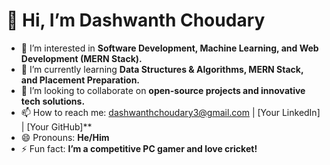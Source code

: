 # 👋 Hi, I’m Dashwanth Choudary  

- 👀 I’m interested in **Software Development, Machine Learning, and Web Development (MERN Stack).**  
- 🌱 I’m currently learning **Data Structures & Algorithms, MERN Stack, and Placement Preparation.**  
- 💞️ I’m looking to collaborate on **open-source projects and innovative tech solutions.**  
- 📫 How to reach me: dashwanthchoudary3@gmail.com | [Your LinkedIn] | [Your GitHub]**  
- 😄 Pronouns: **He/Him**  
- ⚡ Fun fact: **I’m a competitive PC gamer and love cricket!**  

<!---
dashwanthchoudary/dashwanthchoudary is a ✨ special ✨ repository because its `README.md` (this file) appears on your GitHub profile.
You can click the Preview link to take a look at your changes.
--->
